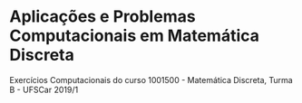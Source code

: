 # Aplicações e Problemas Computacionais em Matemática Discreta 
Exercícios Computacionais do curso 1001500 - Matemática Discreta, Turma B - UFSCar 2019/1
